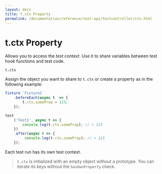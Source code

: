 ```yaml
---
layout: docs
title: t.ctx Property
permalink: /documentation/reference/test-api/testcontroller/ctx.html
---
```

# t.ctx Property

Allows you to access the *test context*. Use it to share variables between test hook functions and test code.

```text
t.ctx
```

Assign the object you want to share to `t.ctx` or create a property as in the following example:

```js
fixture `Fixture1`
    .beforeEach(async t  => {
        t.ctx.someProp = 123;
    });

test
    ('Test1', async t => {
        console.log(t.ctx.someProp); // > 123
    })
    .after(async t => {
         console.log(t.ctx.someProp); // > 123
    });
```

Each test run has its own test context.

> `t.ctx` is initialized with an empty object without a prototype. You can iterate its keys without the `hasOwnProperty` check.
